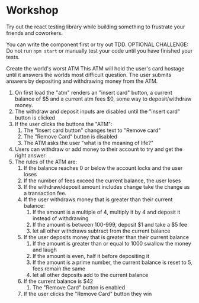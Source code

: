 # Workshop

Try out the react testing library while building something to frustrate your friends and coworkers.

You can write the component first or try out TDD.
OPTIONAL CHALLENGE: Do not run `npm start` or manually test your code until you have finished your tests.
 
Create the world's worst ATM
This ATM will hold the user's card hostage until it answers the worlds most difficult question.
The user submits answers by depositing and withdrawing money from the ATM.
   
 1. On first load the "atm" renders an "insert card" button, a current balance of $5 and a current atm fees $0, some way to deposit/withdraw money.
 2. The withdraw and deposit inputs are disabled until the "insert card" button is clicked
 3. If the user clicks the buttons the "ATM":
    1. The "Insert card button" changes text to "Remove card"
    2. The "Remove Card" button is disabled
    3. The ATM asks the user "what is the meaning of life?"
 4. Users can withdraw or add money to their account to try and get the right answer
 5. The rules of the ATM are:
    1. If the balance reaches 0 or below the account locks and the user loses
    2. If the number of fees exceed the current balance, the user loses
    3. If the withdraw/deposit amount includes change take the change as a transaction fee. 
    4. If the user withdraws money that is greater than their current balance:
       1. If the amount is a multiple of 4, multiply it by 4 and deposit it instead of withdrawing
       2. If the amount is between 100-999, deposit $1 and take a $5 fee
       3. let all other withdraws subtract from the current balance
    5. If the user deposits money that is greater than their current balance
       1. If the amount is greater than or equal to 1000 swallow the money and laugh
       2. If the amount is even, half it before depositing it
       3. If the amount is a prime number, the current balance is reset to 5, fees remain the same
       4. let all other deposits add to the current balance
    6. If the current balance is $42
       1. The "Remove Card" button is enabled
    7. If the user clicks the "Remove Card" button they win

